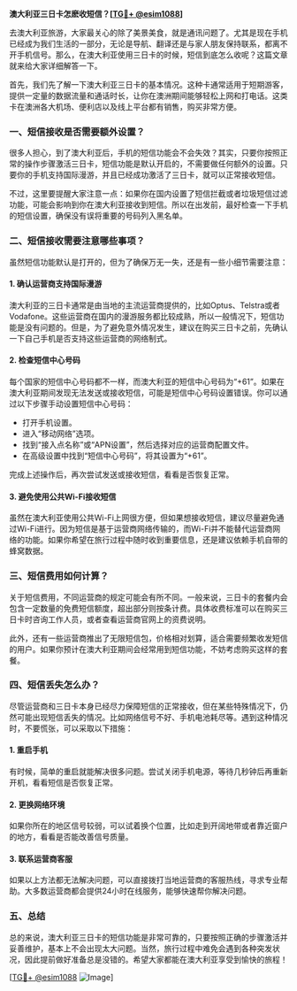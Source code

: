 **澳大利亚三日卡怎麽收短信？[[TG💪+ @esim1088](https://t.me/s/esim1088)]**

去澳大利亚旅游，大家最关心的除了美景美食，就是通讯问题了。尤其是现在手机已经成为我们生活的一部分，无论是导航、翻译还是与家人朋友保持联系，都离不开手机信号。那么，在澳大利亚使用三日卡的时候，短信到底怎么收呢？这篇文章就来给大家详细解答一下。

首先，我们先了解一下澳大利亚三日卡的基本情况。这种卡通常适用于短期游客，提供一定量的数据流量和通话时长，让你在澳洲期间能够轻松上网和打电话。这类卡在澳洲各大机场、便利店以及线上平台都有销售，购买非常方便。

### **一、短信接收是否需要额外设置？**

很多人担心，到了澳大利亚后，手机的短信功能会不会失效？其实，只要你按照正常的操作步骤激活三日卡，短信功能是默认开启的，不需要做任何额外的设置。只要你的手机支持国际漫游，并且已经成功激活了三日卡，就可以正常接收短信。

不过，这里要提醒大家注意一点：如果你在国内设置了短信拦截或者垃圾短信过滤功能，可能会影响到你在澳大利亚接收到短信。所以在出发前，最好检查一下手机的短信设置，确保没有误将重要的号码列入黑名单。

### **二、短信接收需要注意哪些事项？**

虽然短信功能默认是打开的，但为了确保万无一失，还是有一些小细节需要注意：

#### **1. 确认运营商支持国际漫游**
澳大利亚的三日卡通常是由当地的主流运营商提供的，比如Optus、Telstra或者Vodafone。这些运营商在国内的漫游服务都比较成熟，所以一般情况下，短信功能是没有问题的。但是，为了避免意外情况发生，建议在购买三日卡之前，先确认一下自己手机是否支持这些运营商的网络制式。

#### **2. 检查短信中心号码**
每个国家的短信中心号码都不一样，而澳大利亚的短信中心号码为“+61”。如果在澳大利亚期间发现无法发送或接收短信，可能是短信中心号码设置错误。你可以通过以下步骤手动设置短信中心号码：

- 打开手机设置。
- 进入“移动网络”选项。
- 找到“接入点名称”或“APN设置”，然后选择对应的运营商配置文件。
- 在高级设置中找到“短信中心号码”，将其设置为“+61”。

完成上述操作后，再次尝试发送或接收短信，看看是否恢复正常。

#### **3. 避免使用公共Wi-Fi接收短信**
虽然在澳大利亚使用公共Wi-Fi上网很方便，但如果想接收短信，建议尽量避免通过Wi-Fi进行。因为短信是基于运营商网络传输的，而Wi-Fi并不能替代运营商网络的功能。如果你希望在旅行过程中随时收到重要信息，还是建议依赖手机自带的蜂窝数据。

### **三、短信费用如何计算？**

关于短信费用，不同运营商的规定可能会有所不同。一般来说，三日卡的套餐内会包含一定数量的免费短信额度，超出部分则按条计费。具体收费标准可以在购买三日卡时咨询工作人员，或者查看运营商官网上的资费说明。

此外，还有一些运营商推出了无限短信包，价格相对划算，适合需要频繁收发短信的用户。如果你预计在澳大利亚期间会经常用到短信功能，不妨考虑购买这样的套餐。

### **四、短信丢失怎么办？**

尽管运营商和三日卡本身已经尽力保障短信的正常接收，但在某些特殊情况下，仍然可能出现短信丢失的情况。比如网络信号不好、手机电池耗尽等。遇到这种情况时，不要慌张，可以采取以下措施：

#### **1. 重启手机**
有时候，简单的重启就能解决很多问题。尝试关闭手机电源，等待几秒钟后再重新开机，看看短信是否恢复正常。

#### **2. 更换网络环境**
如果你所在的地区信号较弱，可以试着换个位置，比如走到开阔地带或者靠近窗户的地方，看看是否能改善信号质量。

#### **3. 联系运营商客服**
如果以上方法都无法解决问题，可以直接拨打当地运营商的客服热线，寻求专业帮助。大多数运营商都会提供24小时在线服务，能够快速帮你解决问题。

### **五、总结**

总的来说，澳大利亚三日卡的短信功能是非常可靠的，只要按照正确的步骤激活并妥善维护，基本上不会出现太大问题。当然，旅行过程中难免会遇到各种突发状况，因此提前做好准备总是没错的。希望大家都能在澳大利亚享受到愉快的旅程！

[[TG💪+ @esim1088](https://t.me/s/esim1088) ![Image](https://i.postimg.cc/4NQfJmqS/Snipaste-2025-05-13-00-14-12.png)]